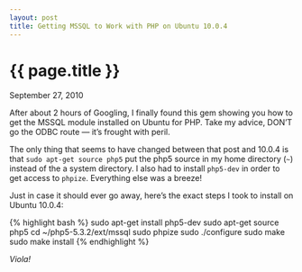 ```yaml
---
layout: post
title: Getting MSSQL to Work with PHP on Ubuntu 10.0.4
---
```


{{ page.title }}
================

<p class="meta">September 27, 2010</p>

After about 2 hours of Googling, I finally found this gem showing you how to get the MSSQL module installed on Ubuntu for PHP. Take my advice, DON’T go the ODBC route — it’s frought with peril. 

The only thing that seems to have changed between that post and 10.0.4 is that `sudo apt-get source php5` put the php5 source in my home directory (`~`) instead of the a system directory. I also had to install `php5-dev` in order to get access to `phpize`. Everything else was a breeze!

Just in case it should ever go away, here’s the exact steps I took to install on Ubuntu 10.0.4:

{% highlight bash %}
sudo apt-get install php5-dev
sudo apt-get source php5
cd ~/php5-5.3.2/ext/mssql
sudo phpize
sudo ./configure
sudo make
sudo make install
{% endhighlight %}
	
*Viola!*